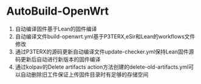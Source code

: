 # AutoBuild-OpenWrt

1. 自动编译固件基于Lean的固件编译
2. 自动编译文件build-openwrt.yml基于P3TERX,eSir和Lean的workflows文件修改
3. 通过P3TERX的源码更新自动编译文件update-checker.yml保持Lean固件源码更新后自动进行新版本的固件编译
4. 通过kolpav的Delete artifacts action方法创建的delete-old-artifacts.yml可以自动删除旧工件保证上传固件目录时有足够的存储空间
